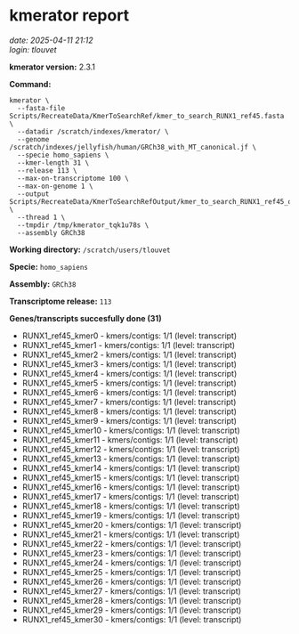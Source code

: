 # kmerator report
*date: 2025-04-11 21:12*  
*login: tlouvet*

**kmerator version:** 2.3.1

**Command:**

```
kmerator \
  --fasta-file Scripts/RecreateData/KmerToSearchRef/kmer_to_search_RUNX1_ref45.fasta \
  --datadir /scratch/indexes/kmerator/ \
  --genome /scratch/indexes/jellyfish/human/GRCh38_with_MT_canonical.jf \
  --specie homo_sapiens \
  --kmer-length 31 \
  --release 113 \
  --max-on-transcriptome 100 \
  --max-on-genome 1 \
  --output Scripts/RecreateData/KmerToSearchRefOutput/kmer_to_search_RUNX1_ref45_output \
  --thread 1 \
  --tmpdir /tmp/kmerator_tqk1u78s \
  --assembly GRCh38
```

**Working directory:** `/scratch/users/tlouvet`

**Specie:** `homo_sapiens`

**Assembly:** `GRCh38`

**Transcriptome release:** `113`

**Genes/transcripts succesfully done (31)**

- RUNX1_ref45_kmer0 - kmers/contigs: 1/1 (level: transcript)
- RUNX1_ref45_kmer1 - kmers/contigs: 1/1 (level: transcript)
- RUNX1_ref45_kmer2 - kmers/contigs: 1/1 (level: transcript)
- RUNX1_ref45_kmer3 - kmers/contigs: 1/1 (level: transcript)
- RUNX1_ref45_kmer4 - kmers/contigs: 1/1 (level: transcript)
- RUNX1_ref45_kmer5 - kmers/contigs: 1/1 (level: transcript)
- RUNX1_ref45_kmer6 - kmers/contigs: 1/1 (level: transcript)
- RUNX1_ref45_kmer7 - kmers/contigs: 1/1 (level: transcript)
- RUNX1_ref45_kmer8 - kmers/contigs: 1/1 (level: transcript)
- RUNX1_ref45_kmer9 - kmers/contigs: 1/1 (level: transcript)
- RUNX1_ref45_kmer10 - kmers/contigs: 1/1 (level: transcript)
- RUNX1_ref45_kmer11 - kmers/contigs: 1/1 (level: transcript)
- RUNX1_ref45_kmer12 - kmers/contigs: 1/1 (level: transcript)
- RUNX1_ref45_kmer13 - kmers/contigs: 1/1 (level: transcript)
- RUNX1_ref45_kmer14 - kmers/contigs: 1/1 (level: transcript)
- RUNX1_ref45_kmer15 - kmers/contigs: 1/1 (level: transcript)
- RUNX1_ref45_kmer16 - kmers/contigs: 1/1 (level: transcript)
- RUNX1_ref45_kmer17 - kmers/contigs: 1/1 (level: transcript)
- RUNX1_ref45_kmer18 - kmers/contigs: 1/1 (level: transcript)
- RUNX1_ref45_kmer19 - kmers/contigs: 1/1 (level: transcript)
- RUNX1_ref45_kmer20 - kmers/contigs: 1/1 (level: transcript)
- RUNX1_ref45_kmer21 - kmers/contigs: 1/1 (level: transcript)
- RUNX1_ref45_kmer22 - kmers/contigs: 1/1 (level: transcript)
- RUNX1_ref45_kmer23 - kmers/contigs: 1/1 (level: transcript)
- RUNX1_ref45_kmer24 - kmers/contigs: 1/1 (level: transcript)
- RUNX1_ref45_kmer25 - kmers/contigs: 1/1 (level: transcript)
- RUNX1_ref45_kmer26 - kmers/contigs: 1/1 (level: transcript)
- RUNX1_ref45_kmer27 - kmers/contigs: 1/1 (level: transcript)
- RUNX1_ref45_kmer28 - kmers/contigs: 1/1 (level: transcript)
- RUNX1_ref45_kmer29 - kmers/contigs: 1/1 (level: transcript)
- RUNX1_ref45_kmer30 - kmers/contigs: 1/1 (level: transcript)
